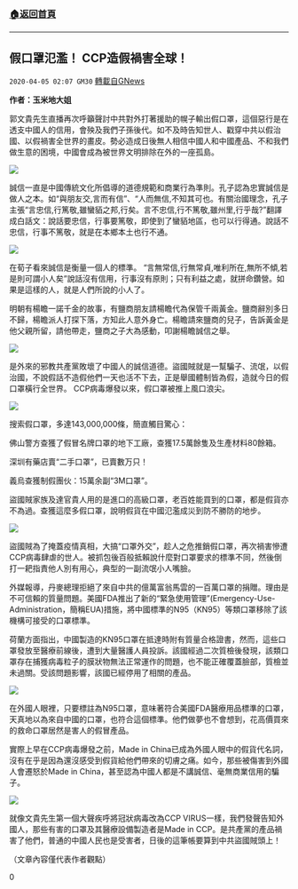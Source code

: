 ###  [:house:返回首頁](https://github.com/ourhimalayas/txt)
---

## 假口罩氾濫！ CCP造假禍害全球！
`2020-04-05 02:07 GM30` [轉載自GNews](https://gnews.org/zh-hant/162324/)

**作者：玉米地大姐**

郭文貴先生直播再次呼籲聲討中共對外打著援助的幌子輸出假口罩，這個惡行是在透支中國人的信用，會殃及我們子孫後代。如不及時告知世人、戳穿中共以假治國、以假禍害全世界的畫皮。勢必造成日後無人相信中國人和中國產品、不和我們做生意的困境，中國會成為被世界文明排除在外的一座孤島。

![](https://s3-ap-northeast-1.amazonaws.com/news.guo.offload.media/wp-content/uploads/2020/04/04230514/2-21.jpg)

誠信一直是中國傳統文化所倡導的道德規範和商業行為準則。孔子認為忠實誠信是做人之本。如“與朋友交,言而有信”、“人而無信,不知其可也。有關治國理念，孔子主張“言忠信,行篤敬,雖蠻貊之邦,行矣。言不忠信,行不篤敬,雖州里,行乎哉?”翻譯成白話文：說話要忠信，行事要篤敬，即使到了蠻貊地區，也可以行得通。說話不忠信，行事不篤敬，就是在本鄉本土也行不通。

![](https://s3-ap-northeast-1.amazonaws.com/news.guo.offload.media/wp-content/uploads/2020/04/04230618/3-17.jpg)

在荀子看來誠信是衡量一個人的標準。 “言無常信,行無常貞,唯利所在,無所不傾,若是則可謂小人矣”說話沒有信用，行事沒有原則；只有利益之處，就拼命鑽營。如果是這樣的人，就是人們所說的小人了。

明朝有楊瞻一諾千金的故事，有鹽商朋友請楊瞻代為保管千兩黃金。鹽商辭別多日不歸，楊瞻派人打探下落，方知此人意外身亡。楊瞻請來鹽商的兒子，告訴黃金是他父親所留，請他帶走，鹽商之子大為感動，叩謝楊瞻誠信之舉。

![](https://s3-ap-northeast-1.amazonaws.com/news.guo.offload.media/wp-content/uploads/2020/04/04230702/4-14.jpg)

是外來的邪教共產黨敗壞了中國人的誠信道德。盜國賊就是一幫騙子、流氓，以假治國，不說假話不造假他們一天也活不下去，正是舉國體制皆為假，造就今日的假口罩橫行全世界。 CCP病毒爆發以來，假口罩被推上風口浪尖。

![](https://s3-ap-northeast-1.amazonaws.com/news.guo.offload.media/wp-content/uploads/2020/04/04230735/5-4.jpg)

搜索假口罩，多達143,000,000條，簡直觸目驚心：

佛山警方查獲了假冒名牌口罩的地下工廠，查獲17.5萬餘隻及生產材料80餘箱。

深圳有藥店賣“二手口罩”，已賣數万只！

義烏查獲制假團伙：15萬余副“3M口罩”。

盜國賊家族及達官貴人用的是進口的高級口罩，老百姓能買到的口罩，都是假貨亦不為過。查獲這麼多假口罩，說明假貨在中國氾濫成災到防不勝防的地步。

![](https://s3-ap-northeast-1.amazonaws.com/news.guo.offload.media/wp-content/uploads/2020/04/04230823/6-4.jpg)

盜國賊為了掩蓋疫情真相，大搞“口罩外交”，趁人之危推銷假口罩，再次禍害慘遭CCP病毒肆虐的世人。被抓包後百般抵賴說什麼對口罩要求的標準不同，然後倒打一耙指責他人別有用心，典型的一副流氓小人嘴臉。

外媒報導，丹麥總理拒絕了來自中共的億萬富翁馬雲的一百萬口罩的捐贈。理由是不可信賴的質量問題。美國FDA推出了新的“緊急使用管理”(Emergency-Use-Administration，簡稱EUA)措施，將中國標準的N95（KN95）等類口罩移除了該機構可接受的口罩標準。

荷蘭方面指出，中國製造的KN95口罩在抵達時附有質量合格證書，然而，這些口罩發放至醫療前線後，遭到大量醫護人員投訴。該國經過二次質檢後發現，該類口罩存在捕獲病毒粒子的膜狀物無法正常運作的問題，也不能正確覆蓋臉部，質檢並未過關。受該問題影響，該國已經停用了相關的產品。

![](https://s3-ap-northeast-1.amazonaws.com/news.guo.offload.media/wp-content/uploads/2020/04/04230912/7.png)

在外國人眼裡，只要標註為N95口罩，意味著符合美國FDA醫療用品標準的口罩，天真地以為來自中國的口罩，也符合這個標準。他們做夢也不會想到，花高價買來的救命口罩居然是害人的假冒產品。

實際上早在CCP病毒爆發之前，Made in China已成為外國人眼中的假貨代名詞，沒有在乎是因為還沒感受到假貨給他們帶來的切膚之痛。如今，那些被傷害到外國人會遷怒於Made in China，甚至認為中國人都是不講誠信、毫無商業信用的騙子。

![](https://s3-ap-northeast-1.amazonaws.com/news.guo.offload.media/wp-content/uploads/2020/04/04230939/8-1.jpg)

就像文貴先生第一個大聲疾呼將冠狀病毒改為CCP VIRUS一樣，我們發聲告知外國人，那些有害的口罩及其醫療設備製造者是Made in CCP。是共產黨的產品禍害了他們，普通的中國人民也是受害者，日後的這筆帳要算到中共盜國賊頭上！

（文章內容僅代表作者觀點）

0

